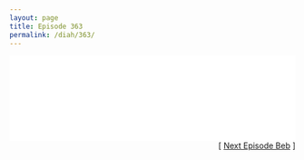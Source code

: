 ```yaml
---
layout: page
title: Episode 363
permalink: /diah/363/
---
```


<iframe allowfullscreen="true" frameborder="0" style="width:100%;" marginheight="0" marginwidth="0" mozallowfullscreen="true" scrolling="NO" src="//gdriveplayer.us/embed2.php?link=mrNh5vHfv%252Fm0C7KhiqwbuADVBkYKX%252FG0FjzkGtJmiDqYBPQgI5g27Uyvno5EkXacuAICW3GPfWgIdYp8dKeFRraeXFOWZBCtRcShBnkhUYkVkVlmZ2h9YBH19RobyjEy8WbCpwUtWFJKrN9YwlRrpdBBKjO0RWyysDnvr4JhqWeGZ5Hz7nx9%252FBK%252BTe6DRylYJzpFSHxa4suEZ4atBXQQ0D&amp;no_adult=yes" webkitallowfullscreen="true"></iframe>

<div align="right">[ <a href="/diah/364/">Next Episode Beb</a> ]</div>

